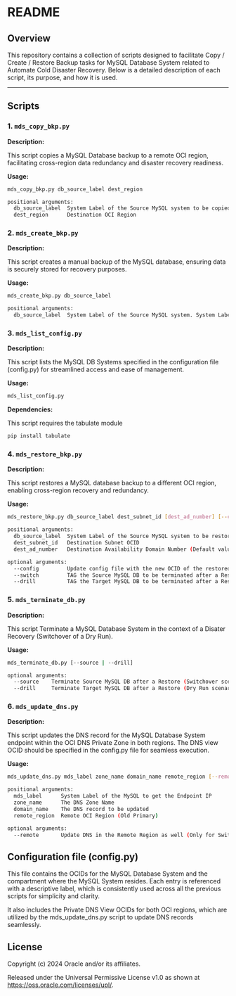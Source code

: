 # README  

## Overview

This repository contains a collection of scripts designed to facilitate Copy / Create / Restore Backup tasks for MySQL Database System related to Automate Cold Disaster Recovery. Below is a detailed description of each script, its purpose, and how it is used.  

---

## Scripts  

### 1. **`mds_copy_bkp.py`**

**Description:**

This script copies a MySQL Database backup to a remote OCI region, facilitating cross-region data redundancy and disaster recovery readiness.

**Usage:**

```bash  
mds_copy_bkp.py db_source_label dest_region 

positional arguments:
  db_source_label  System Label of the Source MySQL system to be copied. System Label from the config file (config.py).
  dest_region      Destination OCI Region
```

### 2. **`mds_create_bkp.py`**

**Description:**

This script creates a manual backup of the MySQL database, ensuring data is securely stored for recovery purposes.

**Usage:**

```bash  
mds_create_bkp.py db_source_label 

positional arguments:
  db_source_label  System Label of the Source MySQL system. System Label from the config file (config.py).
```

### 3. **`mds_list_config.py`**

**Description:**

This script lists the MySQL DB Systems specified in the configuration file (config.py) for streamlined access and ease of management.

**Usage:**

```bash  
mds_list_config.py
```

**Dependencies:**

This script requires the tabulate module

```bash
pip install tabulate
```

### 4. **`mds_restore_bkp.py`**

**Description:**

This script restores a MySQL database backup to a different OCI region, enabling cross-region recovery and redundancy.

**Usage:**

```bash  
mds_restore_bkp.py db_source_label dest_subnet_id [dest_ad_number] [--config] [--switch | --drill]

positional arguments:
  db_source_label  System Label of the Source MySQL system to be restored. System Label from the config file. (config.py)
  dest_subnet_id   Destination Subnet OCID
  dest_ad_number   Destination Availability Domain Number (Default value 1 for AD1)

optional arguments:
  --config         Update config file with the new OCID of the restored MDS
  --switch         TAG the Source MySQL DB to be terminated after a Restore (Switchover scenario)
  --drill          TAG the Target MySQL DB to be terminated after a Restore (Dry Run scenario)
```

### 5. **`mds_terminate_db.py`**

**Description:**

This script Terminate a MySQL Database System in the context of a Disater Recovery (Switchover of a Dry Run).

**Usage:**

```bash  
mds_terminate_db.py [--source | --drill]

optional arguments:
  --source    Terminate Source MySQL DB after a Restore (Switchover scenario)
  --drill     Terminate Target MySQL DB after a Restore (Dry Run scenario)
```

### 6. **`mds_update_dns.py`**

**Description:**

This script updates the DNS record for the MySQL Database System endpoint within the OCI DNS Private Zone in both regions. The DNS view OCID should be specified in the config.py file for seamless execution.

**Usage:**

```bash  
mds_update_dns.py mds_label zone_name domain_name remote_region [--remote]

positional arguments:
  mds_label      System Label of the MySQL to get the Endpoint IP
  zone_name      The DNS Zone Name
  domain_name    The DNS record to be updated
  remote_region  Remote OCI Region (Old Primary)

optional arguments:
  --remote       Update DNS in the Remote Region as well (Only for Switchover Scenario)
```

## Configuration file (config.py)

This file contains the OCIDs for the MySQL Database System and the compartment where the MySQL System resides. Each entry is referenced with a descriptive label, which is consistently used across all the previous scripts for simplicity and clarity.

It also includes the Private DNS View OCIDs for both OCI regions, which are utilized by the mds_update_dns.py script to update DNS records seamlessly.

## License

Copyright (c) 2024 Oracle and/or its affiliates.

Released under the Universal Permissive License v1.0 as shown at <https://oss.oracle.com/licenses/upl/>.
